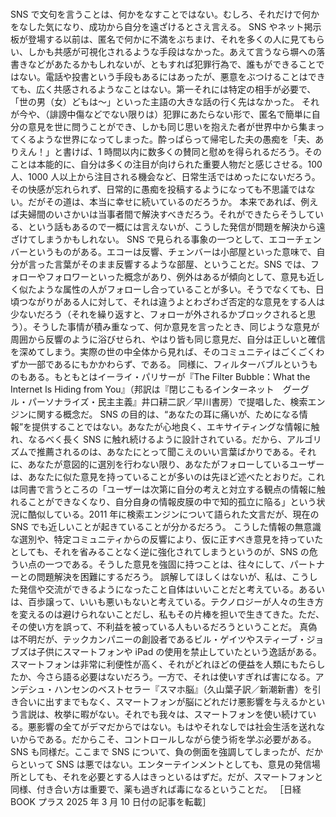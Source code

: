 ###

SNS で文句を言うことは、何かをなすことではない。むしろ、それだけで何かをなした気になり、成功から自分を遠ざけるとさえ言える。
SNS やネット掲示板が登場する以前は、匿名で何かに不満をぶちまけ、それを多くの人に見てもらい、しかも共感が可視化されるような手段はなかった。あえて言うなら塀への落書きなどがあたるかもしれないが、ともすれば犯罪行為で、誰もができることではない。電話や投書という手段もあるにはあったが、悪意をぶつけることはできても、広く共感されるようなことはない。第一それには特定の相手が必要で、「世の男（女）どもは～」といった主語の大きな話の行く先はなかった。
それが今や、（誹謗中傷などでない限りは）犯罪にあたらない形で、匿名で簡単に自分の意見を世に問うことができ、しかも同じ思いを抱えた者が世界中から集まってくるような世界になってしまった。酔っぱらって帰宅した夫の愚痴を「夫、ありえん！」と書けば、1 時間以内に数多くの賛同と慰めを得られるだろう。そのことは本能的に、自分は多くの注目が向けられた重要人物だと感じさせる。100 人、1000 人以上から注目される機会など、日常生活ではめったにないだろう。その快感が忘れられず、日常的に愚痴を投稿するようになっても不思議ではない。だがその道は、本当に幸せに続いているのだろうか。
本来であれば、例えば夫婦間のいさかいは当事者間で解決すべきだろう。それができたらそうしている、という話もあるので一概には言えないが、こうした発信が問題を解決から遠ざけてしまうかもしれない。
SNS で見られる事象の一つとして、エコーチェンバーというものがある。エコーは反響、チェンバーは小部屋といった意味で、自分が言った言葉がそのまま反響するような部屋、ということだ。SNS では、フォローやフォロワーといった概念があり、例外はあるが傾向として、意見も近しく似たような属性の人がフォローし合っていることが多い。そうでなくても、日頃つながりがある人に対して、それは違うよとわざわざ否定的な意見をする人は少ないだろう（それを繰り返すと、フォローが外されるかブロックされると思う）。そうした事情が積み重なって、何か意見を言ったとき、同じような意見が周囲から反響のように浴びせられ、やはり皆も同じ意見だ、自分は正しいと確信を深めてしまう。実際の世の中全体から見れば、そのコミュニティはごくごくわずか一部であるにもかかわらず、である。
同様に、フィルターバブルというものもある。もともとはイーライ・パリサーが『The Filter Bubble：What the Internet Is Hiding from You』（邦訳は『閉じこもるインターネット　グーグル・パーソナライズ・民主主義』井口耕二訳／早川書房）で提唱した、検索エンジンに関する概念だ。
SNS の目的は、“あなたの耳に痛いが、ためになる情報”を提供することではない。あなたが心地良く、エキサイティングな情報に触れ、なるべく長く SNS に触れ続けるように設計されている。だから、アルゴリズムで推薦されるのは、あなたにとって聞こえのいい言葉ばかりである。それに、あなたが意図的に選別を行わない限り、あなたがフォローしているユーザーは、あなたに似た意見を持っていることが多いのは先ほど述べたとおりだ。これは同書で言うところの「ユーザーは次第に自分の考えと対立する観点の情報に触れることができなくなり、自分自身の情報皮膜の中で知的孤立に陥る」という状況に酷似している。2011 年に検索エンジンについて語られた文言だが、現在の SNS でも近しいことが起きていることが分かるだろう。
こうした情報の無意識な選別や、特定コミュニティからの反響により、仮に正すべき意見を持っていたとしても、それを省みることなく逆に強化されてしまうというのが、SNS の危うい点の一つである。そうした意見を強固に持つことは、往々にして、パートナーとの問題解決を困難にするだろう。
誤解してほしくはないが、私は、こうした発信や交流ができるようになったこと自体はいいことだと考えている。あるいは、百歩譲って、いいも悪いもないと考えている。テクノロジーが人々の生き方を変えるのは避けられないことだし、私もその片棒を担いで生きてきた。ただ、その使い方を誤って、不利益を被っている人もいるだろうということだ。
真偽は不明だが、テックカンパニーの創設者であるビル・ゲイツやスティーブ・ジョブズは子供にスマートフォンや iPad の使用を禁止していたという逸話がある。スマートフォンは非常に利便性が高く、それがどれほどの便益を人類にもたらしたか、今さら語る必要はないだろう。一方で、それは使いすぎれば害になる。アンデシュ・ハンセンのベストセラー『スマホ脳』（久山葉子訳／新潮新書）を引き合いに出すまでもなく、スマートフォンが脳にどれだけ悪影響を与えるかという言説は、枚挙に暇がない。それでも我々は、スマートフォンを使い続けている。悪影響の全てがデマだからではない。もはやそれなしでは社会生活を送れないからである。だからこそ、コントロールしながら使う術を学ぶ必要がある。
SNS も同様だ。ここまで SNS について、負の側面を強調してしまったが、だからといって SNS は悪ではない。エンターテインメントとしても、意見の発信場所としても、それを必要とする人はきっといるはずだ。だが、スマートフォンと同様、付き合い方は重要で、薬も過ぎれば毒になるということだ。
［日経 BOOK プラス 2025 年 3 月 10 日付の記事を転載］
